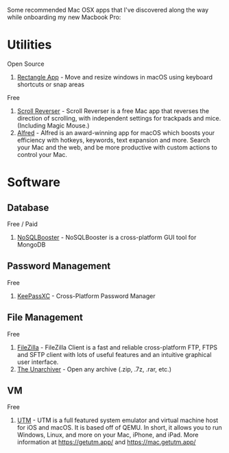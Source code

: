 Some recommended Mac OSX apps that I've discovered along the way while onboarding my new Macbook Pro:

# Utilities
Open Source
1. [Rectangle App](https://rectangleapp.com/) - Move and resize windows in macOS using keyboard shortcuts or snap areas

Free
1. [Scroll Reverser](https://pilotmoon.com/scrollreverser/) - Scroll Reverser is a free Mac app that reverses the direction of scrolling, with independent settings for trackpads and mice. (Including Magic Mouse.)
2. [Alfred](https://www.alfredapp.com/) - Alfred is an award-winning app for macOS which boosts your efficiency with hotkeys, keywords, text expansion and more. Search your Mac and the web, and be more productive with custom actions to control your Mac.

# Software
## Database
Free / Paid
1. [NoSQLBooster](https://nosqlbooster.com/) - NoSQLBooster is a cross-platform GUI tool for MongoDB

## Password Management
Free
1. [KeePassXC](https://keepassxc.org/) - Cross-Platform Password Manager

## File Management
Free
1. [FileZilla](https://filezilla-project.org/) - FileZilla Client is a fast and reliable cross-platform FTP, FTPS and SFTP client with lots of useful features and an intuitive graphical user interface.
2. [The Unarchiver](https://theunarchiver.com/) - Open any archive (.zip, .7z, .rar, etc.)

## VM
Free
1. [UTM](https://mac.getutm.app/) - UTM is a full featured system emulator and virtual machine host for iOS and macOS. It is based off of QEMU. In short, it allows you to run Windows, Linux, and more on your Mac, iPhone, and iPad. More information at https://getutm.app/ and https://mac.getutm.app/
